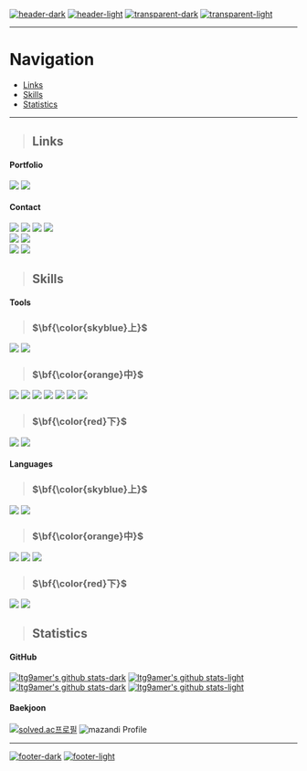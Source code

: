 [![header-dark](https://capsule-render.vercel.app/api?type=slice&color=0:FFFF00,100:FFFFFF#gh-dark-mode-only)](https://github.com/kyechan99/capsule-render#gh-dark-mode-only)
[![header-light](https://capsule-render.vercel.app/api?type=slice&color=0:FFFF00,100:000000#gh-light-mode-only)](https://github.com/kyechan99/capsule-render#gh-light-mode-only)
[![transparent-dark](https://capsule-render.vercel.app/api?type=transparent&fontColor=FFFF80&text=Taegon%20Lee's%20GitHub&fontSize=60&desc=이태곤의%20깃허브&descAlignY=15&descAlign=25#gh-dark-mode-only)](https://github.com/kyechan99/capsule-render#gh-dark-mode-only)
[![transparent-light](https://capsule-render.vercel.app/api?type=transparent&fontColor=808000&text=Taegon%20Lee's%20GitHub&fontSize=60&desc=이태곤의%20깃허브&descAlignY=15&descAlign=25#gh-light-mode-only)](https://github.com/kyechan99/capsule-render#gh-light-mode-only)

---

# Navigation
* [Links](#links)
* [Skills](#skills)
* [Statistics](#statistics)

---

> ## Links

#### Portfolio

<a href="http://ggm.gondr.net/user/profile/194/" target="_blank"><img src="https://img.shields.io/badge/High School Portfolio-001244?style=for-the-badge&logo=google-scholar&logoColor=FFFFFF"/></a>
<a href="https://ltg9amer.itch.io/" target="_blank"><img src="https://img.shields.io/badge/itch.io-FA5C5C?style=for-the-badge&logo=itch.io&logoColor=FFFFFF"/></a>

#### Contact

<a href="https://www.facebook.com/profile.php?id=1000685411275775/" target="_blank"><img src="https://img.shields.io/badge/Facebook-1877F2?style=for-the-badge&logo=facebook&logoColor=FFFFFF"/></a>
<a href="https://www.instagram.com/ltg9amer/" target="_blank"><img src="https://img.shields.io/badge/Instagram-E4405F?style=for-the-badge&logo=instagram&logoColor=FFFFFF"/></a>
<a href="https://www.linkedin.com/in/ltg9amer/" target="_blank"><img src="https://img.shields.io/badge/LinkedIn-0A66C2?style=for-the-badge&logo=linkedin&logoColor=FFFFFF"/></a>
<a href="https://twitter.com/ltg9amer/" target="_blank"><img src="https://img.shields.io/badge/X-000000?style=for-the-badge&logo=x&logoColor=FFFFFF"/></a>   
<a href="mailto:ltg9amer@gmail.com" target="_blank"><img src="https://img.shields.io/badge/Gmail-EA4335?style=for-the-badge&logo=gmail&logoColor=FFFFFF"/></a>
<a href="mailto:ltg9amer@naver.com" target="_blank"><img src="https://img.shields.io/badge/NAVER Mail-03C75A?style=for-the-badge&logo=naver&logoColor=FFFFFF"/></a>   
<a href="https://www.discord.com/users/667665725791404043/" target="_blank"><img src="https://img.shields.io/badge/ltg9amer-5865F2?style=for-the-badge&logo=discord&logoColor=FFFFFF"/></a>
<a href="https://steamcommunity.com/profiles/76561199469018779/" target="_blank"><img src="https://img.shields.io/badge/Steam-000000?style=for-the-badge&logo=steam&logoColor=FFFFFF"/></a>

> ## Skills

#### Tools
> ### $\bf{\color{skyblue}上}$
<img src="https://img.shields.io/badge/GitHub%20Desktop-9F7BE1?style=for-the-badge&logo=github&logoColor=FFFFFF"/></a>
<img src="https://img.shields.io/badge/Unity-FFFFFF?style=for-the-badge&logo=unity&logoColor=000000"/></a>

> ### $\bf{\color{orange}中}$
<img src="https://img.shields.io/badge/Figma-F24E1E?style=for-the-badge&logo=figma&logoColor=FFFFFF"/></a>
<img src="https://img.shields.io/badge/Git%20Bash-F05032?style=for-the-badge&logo=git&logoColor=FFFFFF"/></a>
<img src="https://img.shields.io/badge/Jira%20Software-0052CC?style=for-the-badge&logo=jirasoftware&logoColor=FFFFFF"/></a>
<img src="https://img.shields.io/badge/Miro-050038?style=for-the-badge&logo=miro&logoColor=FFFFFF"/></a>
<img src="https://img.shields.io/badge/Notion-000000?style=for-the-badge&logo=notion&logoColor=FFFFFF"/></a>
<img src="https://img.shields.io/badge/Trello-0052CC?style=for-the-badge&logo=trello&logoColor=FFFFFF"/></a>
<img src="https://img.shields.io/badge/Windows%20API-0078D4?style=for-the-badge&logo=windows&logoColor=FFFFFF"/></a>

> ### $\bf{\color{red}下}$
<img src="https://img.shields.io/badge/DirectX-000000?style=for-the-badge&logo=windows&logoColor=FFFFFF"/></a>
<img src="https://img.shields.io/badge/Unreal%20Engine-0E1128?style=for-the-badge&logo=unrealengine&logoColor=FFFFFF"/></a>

#### Languages
> ### $\bf{\color{skyblue}上}$
<img src="https://img.shields.io/badge/C++-00599C?style=for-the-badge&logo=c%2B%2B&logoColor=FFFFFF"/></a>
<img src="https://img.shields.io/badge/C%23-512BD4?style=for-the-badge&logo=csharp&logoColor=FFFFFF"/></a>

> ### $\bf{\color{orange}中}$
<img src="https://img.shields.io/badge/C-A8B9CC?style=for-the-badge&logo=c&logoColor=000000"/></a>
<img src="https://img.shields.io/badge/JavaScript-F7DF1E?style=for-the-badge&logo=javascript&logoColor=000000"/></a>
<img src="https://img.shields.io/badge/SQL-4479A1?style=for-the-badge&logo=mysql&logoColor=FFFFFF"/></a>

> ### $\bf{\color{red}下}$
<img src="https://img.shields.io/badge/Python-3776AB?style=for-the-badge&logo=python&logoColor=FFFFFF"/></a>
<img src="https://img.shields.io/badge/VBA-512BD4?style=for-the-badge&logo=visualbasic&logoColor=FFFFFF"/></a>

> ## Statistics

#### GitHub

[![ltg9amer's github stats-dark](https://github-readme-stats.vercel.app/api?username=ltg9amer&title_color=FFFF00&text_color=FFFFFF&icon_color=FFFF80&bg_color=00000000&hide_border=true&hide_rank=true&show_icons=true&include_all_commits=true&text_bold=true#gh-dark-mode-only)](https://github.com/anuraghazra/github-readme-stats#gh-dark-mode-only)
[![ltg9amer's github stats-light](https://github-readme-stats.vercel.app/api?username=ltg9amer&title_color=808000&text_color=000000&icon_color=808000&bg_color=00000000&hide_border=true&hide_rank=true&show_icons=true&include_all_commits=true&text_bold=true#gh-light-mode-only)](https://github.com/anuraghazra/github-readme-stats#gh-light-mode-only)
[![ltg9amer's github stats-dark](https://github-readme-stats.vercel.app/api/top-langs/?username=ltg9amer&title_color=FFFF00&text_color=FFFFFF&icon_color=FFFF80&bg_color=00000000&hide_border=true&hide=cmake,gap,hlsl,objective-c%2B%2B,shaderlab&layout=compact&langs_count=10#gh-dark-mode-only)](https://github.com/anuraghazra/github-readme-stats#gh-dark-mode-only)
[![ltg9amer's github stats-light](https://github-readme-stats.vercel.app/api/top-langs/?username=ltg9amer&title_color=808000&text_color=000000&icon_color=808000&bg_color=00000000&hide_border=true&hide=cmake,gap,hlsl,objective-c%2B%2B,shaderlab&layout=compact&langs_count=10#gh-light-mode-only)](https://github.com/anuraghazra/github-readme-stats#gh-light-mode-only)

#### Baekjoon

[![solved.ac프로필](http://mazassumnida.wtf/api/v2/generate_badge?boj=ltg9amer)](https://solved.ac/ltg9amer)
![mazandi Profile](http://mazandi.herokuapp.com/api?handle=ltg9amer&theme=dark)

---
[![footer-dark](https://capsule-render.vercel.app/api?type=slice&color=0:FFFF00,100:FFFFFF&section=footer#gh-dark-mode-only)](https://github.com/kyechan99/capsule-render#gh-dark-mode-only)
[![footer-light](https://capsule-render.vercel.app/api?type=slice&color=0:FFFF00,100:000000&section=footer#gh-light-mode-only)](https://github.com/kyechan99/capsule-render#gh-light-mode-only)
